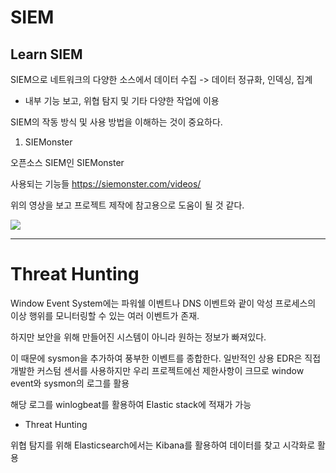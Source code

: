 # SIEM

## Learn SIEM

SIEM으로 네트워크의 다양한 소스에서 데이터 수집 -> 데이터 정규화, 인덱싱, 집계

- 내부 기능 보고, 위협 탐지 및 기타 다양한 작업에 이용

SIEM의 작동 방식 및 사용 방법을 이해하는 것이 중요하다.

1. SIEMonster

오픈소스 SIEM인 SIEMonster

사용되는 기능들
https://siemonster.com/videos/

위의 영상을 보고 프로젝트 제작에 참고용으로 도움이 될 것 같다.

![](ELK-study/image/147.png)

---
# Threat Hunting

Window Event System에는 파워쉘 이벤트나 DNS 이벤트와 괕이 악성 프로세스의 이상 행위를 모니터링할 수 있는 여러 이벤트가 존재.

하지만 보안을 위해 만들어진 시스템이 아니라 원하는 정보가 빠져있다.

이 때문에 sysmon을 추가하여 풍부한 이벤트를 종합한다. 일반적인 상용 EDR은 직접 개발한 커스텀 센서를 사용하지만 우리 프로젝트에선 제한사항이 크므로 window event와 sysmon의 로그를 활용

해당 로그를 winlogbeat를 활용하여 Elastic  stack에 적재가 가능


- Threat Hunting

위협 탐지를 위해 Elasticsearch에서는 Kibana를 활용하여 데이터를 찾고 시각화로 활용


